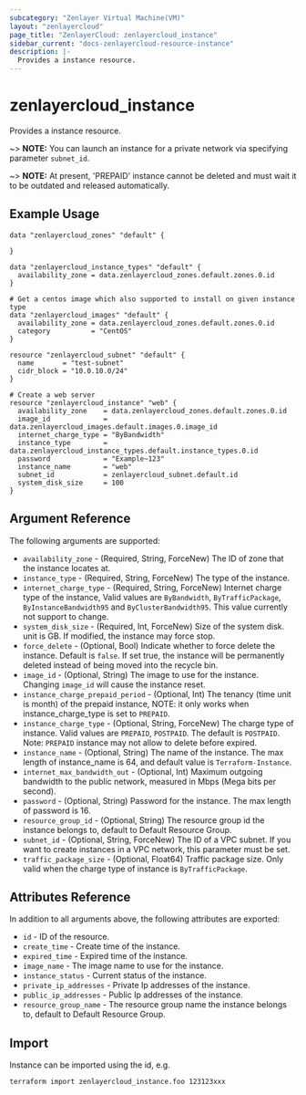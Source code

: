 ```yaml
---
subcategory: "Zenlayer Virtual Machine(VM)"
layout: "zenlayercloud"
page_title: "ZenlayerCloud: zenlayercloud_instance"
sidebar_current: "docs-zenlayercloud-resource-instance"
description: |-
  Provides a instance resource.
---
```


# zenlayercloud_instance

Provides a instance resource.

~> **NOTE:** You can launch an instance for a private network via specifying parameter `subnet_id`.

~> **NOTE:** At present, 'PREPAID' instance cannot be deleted and must wait it to be outdated and released automatically.

## Example Usage

```hcl
data "zenlayercloud_zones" "default" {

}

data "zenlayercloud_instance_types" "default" {
  availability_zone = data.zenlayercloud_zones.default.zones.0.id
}

# Get a centos image which also supported to install on given instance type
data "zenlayercloud_images" "default" {
  availability_zone = data.zenlayercloud_zones.default.zones.0.id
  category          = "CentOS"
}

resource "zenlayercloud_subnet" "default" {
  name       = "test-subnet"
  cidr_block = "10.0.10.0/24"
}

# Create a web server
resource "zenlayercloud_instance" "web" {
  availability_zone    = data.zenlayercloud_zones.default.zones.0.id
  image_id             = data.zenlayercloud_images.default.images.0.image_id
  internet_charge_type = "ByBandwidth"
  instance_type        = data.zenlayercloud_instance_types.default.instance_types.0.id
  password             = "Example~123"
  instance_name        = "web"
  subnet_id            = zenlayercloud_subnet.default.id
  system_disk_size     = 100
}
```

## Argument Reference

The following arguments are supported:

* `availability_zone` - (Required, String, ForceNew) The ID of zone that the instance locates at.
* `instance_type` - (Required, String, ForceNew) The type of the instance.
* `internet_charge_type` - (Required, String, ForceNew) Internet charge type of the instance, Valid values are `ByBandwidth`, `ByTrafficPackage`, `ByInstanceBandwidth95` and `ByClusterBandwidth95`. This value currently not support to change.
* `system_disk_size` - (Required, Int, ForceNew) Size of the system disk. unit is GB. If modified, the instance may force stop.
* `force_delete` - (Optional, Bool) Indicate whether to force delete the instance. Default is `false`. If set true, the instance will be permanently deleted instead of being moved into the recycle bin.
* `image_id` - (Optional, String) The image to use for the instance. Changing `image_id` will cause the instance reset.
* `instance_charge_prepaid_period` - (Optional, Int) The tenancy (time unit is month) of the prepaid instance, NOTE: it only works when instance_charge_type is set to `PREPAID`.
* `instance_charge_type` - (Optional, String, ForceNew) The charge type of instance. Valid values are `PREPAID`, `POSTPAID`. The default is `POSTPAID`. Note: `PREPAID` instance may not allow to delete before expired.
* `instance_name` - (Optional, String) The name of the instance. The max length of instance_name is 64, and default value is `Terraform-Instance`.
* `internet_max_bandwidth_out` - (Optional, Int) Maximum outgoing bandwidth to the public network, measured in Mbps (Mega bits per second).
* `password` - (Optional, String) Password for the instance. The max length of password is 16.
* `resource_group_id` - (Optional, String) The resource group id the instance belongs to, default to Default Resource Group.
* `subnet_id` - (Optional, String, ForceNew) The ID of a VPC subnet. If you want to create instances in a VPC network, this parameter must be set.
* `traffic_package_size` - (Optional, Float64) Traffic package size. Only valid when the charge type of instance is `ByTrafficPackage`.

## Attributes Reference

In addition to all arguments above, the following attributes are exported:

* `id` - ID of the resource.
* `create_time` - Create time of the instance.
* `expired_time` - Expired time of the instance.
* `image_name` - The image name to use for the instance.
* `instance_status` - Current status of the instance.
* `private_ip_addresses` - Private Ip addresses of the instance.
* `public_ip_addresses` - Public Ip addresses of the instance.
* `resource_group_name` - The resource group name the instance belongs to, default to Default Resource Group.


## Import

Instance can be imported using the id, e.g.

```
terraform import zenlayercloud_instance.foo 123123xxx
```

